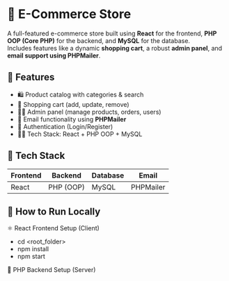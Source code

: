 # 🛒 E-Commerce Store

A full-featured e-commerce store built using **React** for the frontend, **PHP OOP (Core PHP)** for the backend, and **MySQL** for the database.  
Includes features like a dynamic **shopping cart**, a robust **admin panel**, and **email support using PHPMailer**.


## 🚀 Features
- 🛍️ Product catalog with categories & search
- 🛒 Shopping cart (add, update, remove)
- 👨‍💼 Admin panel (manage products, orders, users)
- 📧 Email functionality using **PHPMailer**
- 🔐 Authentication (Login/Register)
- 🧑‍💻 Tech Stack: React + PHP OOP + MySQL


## 🧰 Tech Stack

| Frontend | Backend | Database | Email |
|----------|---------|----------|-------|
| React    | PHP (OOP) | MySQL  | PHPMailer |


## 🧪 How to Run Locally

⚛️ React Frontend Setup (Client)
- cd <root_folder>
- npm install
- npm start

🐘 PHP Backend Setup (Server)
